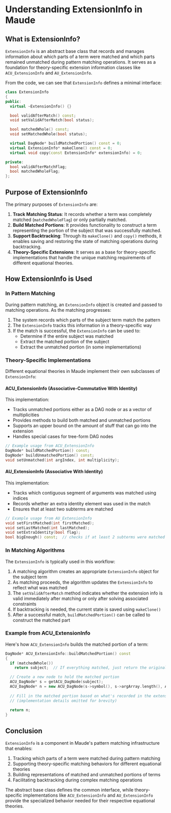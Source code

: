 # Understanding ExtensionInfo in Maude

## What is ExtensionInfo?

`ExtensionInfo` is an abstract base class that records and manages information about which parts of a term were matched and which parts remained unmatched during pattern matching operations. It serves as a foundation for theory-specific extension information classes like `ACU_ExtensionInfo` and `AU_ExtensionInfo`.

From the code, we can see that `ExtensionInfo` defines a minimal interface:

```cpp
class ExtensionInfo
{
public:
  virtual ~ExtensionInfo() {}

  bool validAfterMatch() const;
  void setValidAfterMatch(bool status);

  bool matchedWhole() const;
  void setMatchedWhole(bool status);

  virtual DagNode* buildMatchedPortion() const = 0;
  virtual ExtensionInfo* makeClone() const = 0;
  virtual void copy(const ExtensionInfo* extensionInfo) = 0;

private:
  bool validAfterMatchFlag;
  bool matchedWholeFlag;
};
```

## Purpose of ExtensionInfo

The primary purposes of `ExtensionInfo` are:

1. **Track Matching Status**: It records whether a term was completely matched (`matchedWholeFlag`) or only partially matched.
2. **Build Matched Portions**: It provides functionality to construct a term representing the portion of the subject that was successfully matched.
3. **Support Backtracking**: Through its `makeClone()` and `copy()` methods, it enables saving and restoring the state of matching operations during backtracking.
4. **Theory-Specific Extensions**: It serves as a base for theory-specific implementations that handle the unique matching requirements of different equational theories.

## How ExtensionInfo is Used

### In Pattern Matching

During pattern matching, an `ExtensionInfo` object is created and passed to matching operations. As the matching progresses:

1. The system records which parts of the subject term match the pattern
2. The `ExtensionInfo` tracks this information in a theory-specific way
3. If the match is successful, the `ExtensionInfo` can be used to:
   - Determine if the entire subject was matched
   - Extract the matched portion of the subject
   - Extract the unmatched portion (in some implementations)

### Theory-Specific Implementations

Different equational theories in Maude implement their own subclasses of `ExtensionInfo`:

#### ACU_ExtensionInfo (Associative-Commutative With Identity)

This implementation:

- Tracks unmatched portions either as a DAG node or as a vector of multiplicities
- Provides methods to build both matched and unmatched portions
- Supports an upper bound on the amount of stuff that can go into the extension
- Handles special cases for tree-form DAG nodes

```cpp
// Example usage from ACU_ExtensionInfo
DagNode* buildMatchedPortion() const;
DagNode* buildUnmatchedPortion() const;
void setUnmatched(int argIndex, int multiplicity);
```

#### AU_ExtensionInfo (Associative With Identity)

This implementation:

- Tracks which contiguous segment of arguments was matched using indices
- Records whether an extra identity element was used in the match
- Ensures that at least two subterms are matched

```cpp
// Example usage from AU_ExtensionInfo
void setFirstMatched(int firstMatched);
void setLastMatched(int lastMatched);
void setExtraIdentity(bool flag);
bool bigEnough() const;  // checks if at least 2 subterms were matched
```

### In Matching Algorithms

The `ExtensionInfo` is typically used in this workflow:

1. A matching algorithm creates an appropriate `ExtensionInfo` object for the subject term
2. As matching proceeds, the algorithm updates the `ExtensionInfo` to reflect what was matched
3. The `setValidAfterMatch` method indicates whether the extension info is valid immediately after matching or only after solving associated constraints
4. If backtracking is needed, the current state is saved using `makeClone()`
5. After a successful match, `buildMatchedPortion()` can be called to construct the matched part

### Example from ACU_ExtensionInfo

Here's how `ACU_ExtensionInfo` builds the matched portion of a term:

```cpp
DagNode* ACU_ExtensionInfo::buildMatchedPortion() const
{
  if (matchedWhole())
    return subject;  // If everything matched, just return the original subject

  // Create a new node to hold the matched portion
  ACU_DagNode* s = getACU_DagNode(subject);
  ACU_DagNode* n = new ACU_DagNode(s->symbol(), s->argArray.length(), ACU_DagNode::ASSIGNMENT);
  
  // Fill in the matched portion based on what's recorded in the extension info
  // (implementation details omitted for brevity)
  
  return n;
}
```

## Conclusion

`ExtensionInfo` is a component in Maude's pattern matching infrastructure that enables:

1. Tracking which parts of a term were matched during pattern matching
2. Supporting theory-specific matching behaviors for different equational theories
3. Building representations of matched and unmatched portions of terms
4. Facilitating backtracking during complex matching operations

The abstract base class defines the common interface, while theory-specific implementations like `ACU_ExtensionInfo` and `AU_ExtensionInfo` provide the specialized behavior needed for their respective equational theories.
